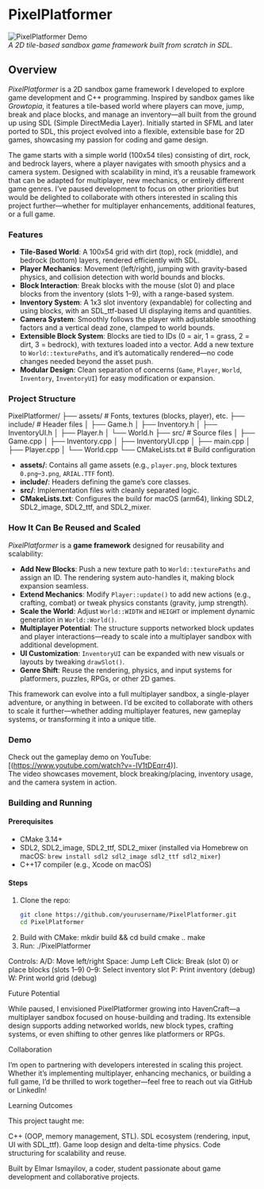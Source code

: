 # PixelPlatformer

![PixelPlatformer Demo]((https://www.youtube.com/watch?v=-IV1tDEqrr4))  
*A 2D tile-based sandbox game framework built from scratch in SDL.*

## Overview

*PixelPlatformer* is a 2D sandbox game framework I developed to explore game development and C++ programming. Inspired by sandbox games like *Growtopia*, it features a tile-based world where players can move, jump, break and place blocks, and manage an inventory—all built from the ground up using SDL (Simple DirectMedia Layer). Initially started in SFML and later ported to SDL, this project evolved into a flexible, extensible base for 2D games, showcasing my passion for coding and game design.

The game starts with a simple world (100x54 tiles) consisting of dirt, rock, and bedrock layers, where a player navigates with smooth physics and a camera system. Designed with scalability in mind, it’s a reusable framework that can be adapted for multiplayer, new mechanics, or entirely different game genres. I’ve paused development to focus on other priorities but would be delighted to collaborate with others interested in scaling this project further—whether for multiplayer enhancements, additional features, or a full game.

### Features

- **Tile-Based World**: A 100x54 grid with dirt (top), rock (middle), and bedrock (bottom) layers, rendered efficiently with SDL.
- **Player Mechanics**: Movement (left/right), jumping with gravity-based physics, and collision detection with world bounds and blocks.
- **Block Interaction**: Break blocks with the mouse (slot 0) and place blocks from the inventory (slots 1–9), with a range-based system.
- **Inventory System**: A 1x3 slot inventory (expandable) for collecting and using blocks, with an SDL_ttf-based UI displaying items and quantities.
- **Camera System**: Smoothly follows the player with adjustable smoothing factors and a vertical dead zone, clamped to world bounds.
- **Extensible Block System**: Blocks are tied to IDs (0 = air, 1 = grass, 2 = dirt, 3 = bedrock), with textures loaded into a vector. Add a new texture to `World::texturePaths`, and it’s automatically rendered—no code changes needed beyond the asset push.
- **Modular Design**: Clean separation of concerns (`Game`, `Player`, `World`, `Inventory`, `InventoryUI`) for easy modification or expansion.

### Project Structure
PixelPlatformer/
├── assets/            # Fonts, textures (blocks, player), etc.
├── include/           # Header files
│   ├── Game.h
│   ├── Inventory.h
│   ├── InventoryUI.h
│   ├── Player.h
│   └── World.h
├── src/               # Source files
│   ├── Game.cpp
│   ├── Inventory.cpp
│   ├── InventoryUI.cpp
│   ├── main.cpp
│   ├── Player.cpp
│   └── World.cpp
└── CMakeLists.txt     # Build configuration


- **assets/**: Contains all game assets (e.g., `player.png`, block textures `0.png`–`3.png`, `ARIAL.TTF` font).
- **include/**: Headers defining the game’s core classes.
- **src/**: Implementation files with cleanly separated logic.
- **CMakeLists.txt**: Configures the build for macOS (arm64), linking SDL2, SDL2_image, SDL2_ttf, and SDL2_mixer.

### How It Can Be Reused and Scaled

*PixelPlatformer* is a **game framework** designed for reusability and scalability:
- **Add New Blocks**: Push a new texture path to `World::texturePaths` and assign an ID. The rendering system auto-handles it, making block expansion seamless.
- **Extend Mechanics**: Modify `Player::update()` to add new actions (e.g., crafting, combat) or tweak physics constants (gravity, jump strength).
- **Scale the World**: Adjust `World::WIDTH` and `HEIGHT` or implement dynamic generation in `World::World()`.
- **Multiplayer Potential**: The structure supports networked block updates and player interactions—ready to scale into a multiplayer sandbox with additional development.
- **UI Customization**: `InventoryUI` can be expanded with new visuals or layouts by tweaking `drawSlot()`.
- **Genre Shift**: Reuse the rendering, physics, and input systems for platformers, puzzles, RPGs, or other 2D games.

This framework can evolve into a full multiplayer sandbox, a single-player adventure, or anything in between. I’d be excited to collaborate with others to scale it further—whether adding multiplayer features, new gameplay systems, or transforming it into a unique title.

### Demo

Check out the gameplay demo on YouTube: [(https://www.youtube.com/watch?v=-IV1tDEqrr4)].  
The video showcases movement, block breaking/placing, inventory usage, and the camera system in action.

### Building and Running

#### Prerequisites
- CMake 3.14+
- SDL2, SDL2_image, SDL2_ttf, SDL2_mixer (installed via Homebrew on macOS: `brew install sdl2 sdl2_image sdl2_ttf sdl2_mixer`)
- C++17 compiler (e.g., Xcode on macOS)

#### Steps
1. Clone the repo:
   ```bash
   git clone https://github.com/yourusername/PixelPlatformer.git
   cd PixelPlatformer
2. Build with CMake:
  mkdir build && cd build
  cmake ..
  make
3. Run:
  ./PixelPlatformer

Controls:
A/D: Move left/right
Space: Jump
Left Click: Break (slot 0) or place blocks (slots 1–9)
0–9: Select inventory slot
P: Print inventory (debug)
W: Print world grid (debug)

Future Potential

While paused, I envisioned PixelPlatformer growing into HavenCraft—a multiplayer sandbox focused on house-building and trading. Its extensible design supports adding networked worlds, new block types, crafting systems, or even shifting to other genres like platformers or RPGs.

Collaboration

I’m open to partnering with developers interested in scaling this project. Whether it’s implementing multiplayer, enhancing mechanics, or building a full game, I’d be thrilled to work together—feel free to reach out via GitHub or LinkedIn!

Learning Outcomes

This project taught me:

C++ (OOP, memory management, STL).
SDL ecosystem (rendering, input, UI with SDL_ttf).
Game loop design and delta-time physics.
Code structuring for scalability and reuse.

Built by Elmar Ismayilov, a coder, student passionate about game development and collaborative projects.
